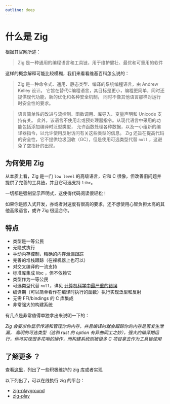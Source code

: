```yaml
---
outline: deep
---
```


# 什么是 Zig

根据其官网所述：

> Zig 是一种通用的编程语言和工具链，用于维护健壮、最优和可重用的软件

这样的概念解释可能比较模糊，我们来看看维基百科怎么说的：

> Zig 是一种命令式、通用、静态类型、编译的系统编程语言，由 Andrew Kelley 设计。
> 它旨在替代C编程语言，其目标是更小，编程更简单，同时还提供现代功能，新的优化和各种安全机制，
> 同时不像其他语言那样对运行时安全性的要求。

> 语言简单性的改进与流控制、函数调用、库导入、变量声明和 Unicode 支持有关。
> 此外，该语言不使用宏或预处理器指令。从现代语言中采用的功能包括添加编译时泛型类型，
> 允许函数处理各种数据，以及一小组新的编译器指令，以允许使用反射访问有关这些类型的信息。
> Zig 还旨在提高代码的安全性，它不提供垃圾回收（GC），但是使用可选类型代替 `null` ，这避免了空指针的出现。

## 为何使用 Zig

从本质上看，Zig 是一门 `low level` 的高级语言，它和 C 很像，但改善旧问题并提供了完善的工具链，并且它可选支持 `libc`。

一切都是强制显示声明式，这使得代码阅读很轻松！

如果你是嵌入式开发，亦或者对速度有很高的要求，还不想使用心智负担太高的其他高级语言，或许 Zig 很适合你。

## 特点

- 类型是一等公民
- 无隐式执行
- 手动内存控制，精确的内存泄漏跟踪
- 完善的堆栈跟踪（在裸机器上也可以）
- 对交叉编译的一流支持
- 标准库集成 libc ，但不依赖它
- 类型作为一等公民
- 可选类型代替 `null`，详见 [计算机科学中最严重的错误](https://www.lucidchart.com/techblog/2015/08/31/the-worst-mistake-of-computer-science/)
- 编译期（可以简单看作在编译时执行的函数）执行实现泛型和反射
- 无需 FFI/bindings 的 C 库集成
- 非常强大的构建系统

有几点是非常值得单独拿出来说明一下的：

_Zig 会要求你显示传递和管理你的内存，并且编译时就会跟踪你的内存是否发生泄漏，
高明的可选类型（这和 rust 的 option 有异曲同工之妙），强大的编译期运行，你可实现很多花哨的操作，而构建系统则被很多 C 项目拿去作为工具链使用_

## 了解更多 ？

查看[这里](appendix/well-known-lib.html)，列出了一些积极维护的 zig 库或者实现

以下列出了，可以在线执行 zig 的平台：

- [zig-playground](https://playground.zigtools.org/)
- [zig-play](https://zig-play.dev/)
